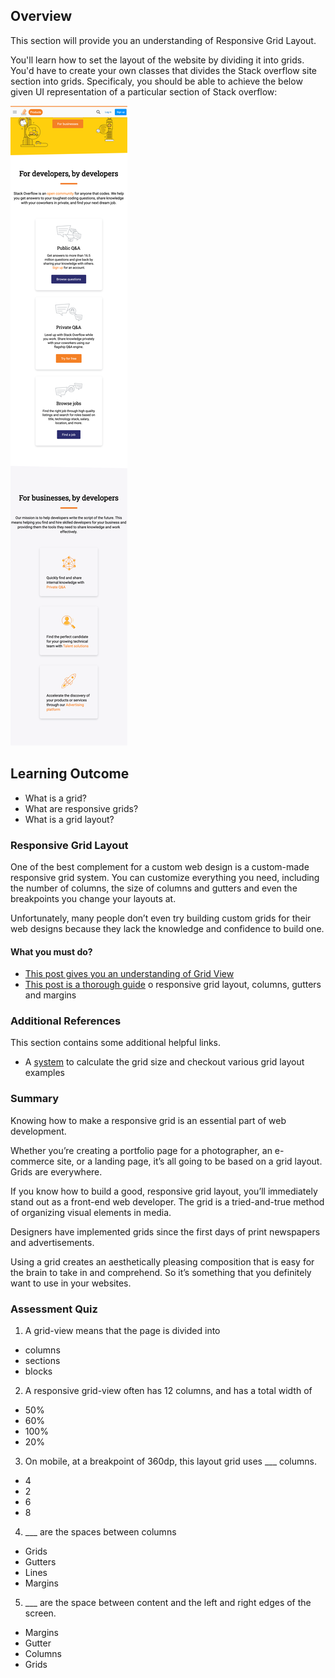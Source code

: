 ## Overview

This section will provide you an understanding of Responsive Grid Layout.

You'll learn how to set the layout of the website by dividing it into grids. You'd have to create your own classes that divides the Stack overflow site section into grids. Specificaly, you should be able to achieve the below given UI representation of a particular section of Stack overflow:

![Responsive Grids](responsive_grids/res_grid.png)

## Learning Outcome

- What is a grid?
- What are responsive grids?
- What is a grid layout?

### Responsive Grid Layout

One of the best complement for a custom web design is a custom-made responsive grid system. You can customize everything you need, including the number of columns, the size of columns and gutters and even the breakpoints you change your layouts at.

Unfortunately, many people don’t even try building custom grids for their web designs because they lack the knowledge and confidence to build one.

#### What you must do?

- [This post gives you an understanding of Grid View](https://www.w3schools.com/css/css_rwd_grid.asp)
- [This post is a thorough guide](https://material.io/design/layout/responsive-layout-grid.html#) o responsive grid layout, columns, gutters and margins

### Additional References

This section contains some additional helpful links.

- A [system](http://www.responsivegridsystem.com/) to calculate the grid size and checkout various grid layout examples

### Summary

Knowing how to make a responsive grid is an essential part of web development.

Whether you’re creating a portfolio page for a photographer, an e-commerce site, or a landing page, it’s all going to be based on a grid layout. Grids are everywhere.

If you know how to build a good, responsive grid layout, you’ll immediately stand out as a front-end web developer. The grid is a tried-and-true method of organizing visual elements in media.

Designers have implemented grids since the first days of print newspapers and advertisements.

Using a grid creates an aesthetically pleasing composition that is easy for the brain to take in and comprehend. So it’s something that you definitely want to use in your websites.

### Assessment Quiz

1. A grid-view means that the page is divided into

- columns 
- sections
- blocks

2. A responsive grid-view often has 12 columns, and has a total width of

- 50%
- 60%
- 100% 
- 20%

3. On mobile, at a breakpoint of 360dp, this layout grid uses \_\_\_ columns.

- 4 
- 2
- 6
- 8

4. \_\_\_ are the spaces between columns

- Grids
- Gutters 
- Lines
- Margins

5. \_\_\_ are the space between content and the left and right edges of the screen.

- Margins 
- Gutter
- Columns
- Grids
